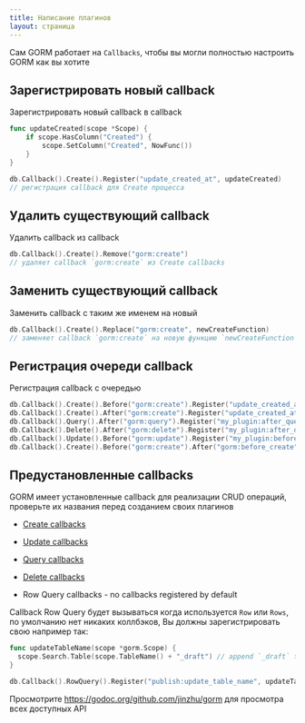 ```yaml
---
title: Написание плагинов
layout: страница
---
```


Сам GORM работает на `Callbacks`, чтобы вы могли полностью настроить GORM как вы хотите

## Зарегистрировать новый callback

Зарегистрировать новый callback в callback

```go
func updateCreated(scope *Scope) {
    if scope.HasColumn("Created") {
        scope.SetColumn("Created", NowFunc())
    }
}

db.Callback().Create().Register("update_created_at", updateCreated)
// регистрация callback для Create процесса
```

## Удалить существующий callback

Удалить callback из callback

```go
db.Callback().Create().Remove("gorm:create")
// удаляет callback `gorm:create` из Create callbacks
```

## Заменить существующий callback

Заменить callback с таким же именем на новый

```go
db.Callback().Create().Replace("gorm:create", newCreateFunction)
// заменяет callback `gorm:create` на новую функцию `newCreateFunction` для Create процесса
```

## Регистрация очереди callback

Регистрация callback с очередью

```go
db.Callback().Create().Before("gorm:create").Register("update_created_at", updateCreated)
db.Callback().Create().After("gorm:create").Register("update_created_at", updateCreated)
db.Callback().Query().After("gorm:query").Register("my_plugin:after_query", afterQuery)
db.Callback().Delete().After("gorm:delete").Register("my_plugin:after_delete", afterDelete)
db.Callback().Update().Before("gorm:update").Register("my_plugin:before_update", beforeUpdate)
db.Callback().Create().Before("gorm:create").After("gorm:before_create").Register("my_plugin:before_create", beforeCreate)
```

## Предустановленные callbacks

GORM имеет установленные callback для реализации CRUD операций, проверьте их названия перед созданием своих плагинов

- [Create callbacks](https://github.com/jinzhu/gorm/blob/master/callback_create.go)

- [Update callbacks](https://github.com/jinzhu/gorm/blob/master/callback_update.go)

- [Query callbacks](https://github.com/jinzhu/gorm/blob/master/callback_query.go)

- [Delete callbacks](https://github.com/jinzhu/gorm/blob/master/callback_delete.go)

- Row Query callbacks - no callbacks registered by default

Callback Row Query будет вызываться когда используется `Row` или `Rows`, по умолчанию нет никаких коллбэков, Вы должны зарегистрировать свою например так:

```go
func updateTableName(scope *gorm.Scope) {
  scope.Search.Table(scope.TableName() + "_draft") // append `_draft` to table name
}

db.Callback().RowQuery().Register("publish:update_table_name", updateTableName)
```

Просмотрите <https://godoc.org/github.com/jinzhu/gorm> для просмотра всех доступных API
